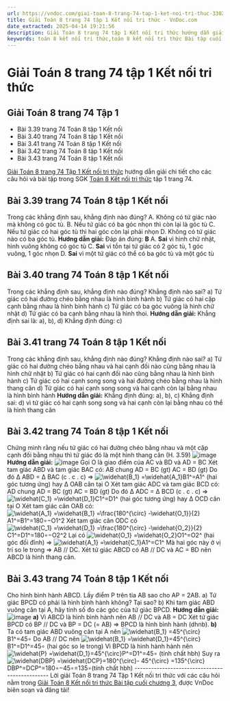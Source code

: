 ```yaml
---
url: https://vndoc.com/giai-toan-8-trang-74-tap-1-ket-noi-tri-thuc-330266
title: Giải Toán 8 trang 74 tập 1 Kết nối tri thức - VnDoc.com
date_extracted: 2025-04-14 19:21:56
description: Giải Toán 8 trang 74 tập 1 Kết nối tri thức hướng dẫn giải chi tiết các câu hỏi và bài tập trong SGK Toán 8 Kết nối tri thức tập 1.
keywords: toán 8 kết nối tri thức,toán 8 kết nối tri thức Bài tập cuối chương III,toán 8 kết nối tri thức bài Bài tập cuối chương III,toán lớp 8 kết nối tri thức,giải toán 8 kết nối tri thức,giải sgk toán 8 kết nối tri thức,toán 8 Bài tập cuối chương 3,toán 8 bài tập cuối chương 3 trang 74,toán 8 trang 74,giải toán 8 trang 74,giải toán lớp 8 trang 74,toán lớp 8 trang 74,3.40 sgk toán 8 tập 1,3.41 sgk toán 8 tập 1,3.42 sgk toán 8 tập 1,3.43 sgk toán 8 tập 1,3.39 sgk toán 8 tập 1
---
```


# Giải Toán 8 trang 74 tập 1 Kết nối tri thức
## **Giải Toán 8 trang 74 Tập 1**
  * Bài 3.39 trang 74 Toán 8 tập 1 Kết nối
  * Bài 3.40 trang 74 Toán 8 tập 1 Kết nối
  * Bài 3.41 trang 74 Toán 8 tập 1 Kết nối
  * Bài 3.42 trang 74 Toán 8 tập 1 Kết nối
  * Bài 3.43 trang 74 Toán 8 tập 1 Kết nối

[Giải Toán 8 trang 74 Tập 1 Kết nối tri thức](<https://vndoc.com/giai-toan-8-trang-74-tap-1-ket-noi-tri-thuc-330266>) hướng dẫn giải chi tiết cho các câu hỏi và bài tập trong SGK [Toán 8 Kết nối tri thức](<https://vndoc.com/toan-8-ket-noi-tri-thuc>) tập 1 trang 74.
## Bài 3.39 trang 74 Toán 8 tập 1 Kết nối
Trong các khẳng định sau, khẳng định nào đúng?
A. Không có tứ giác nào mà không có góc tù.
B. Nếu tứ giác có ba góc nhọn thì còn lại là góc tù
C. Nếu tứ giác có hai góc tù thì hai góc còn lại phải nhọn
D. Không có tứ giác nào có ba góc tù.
**Hướng dẫn giải:**
Đáp án đúng: **B**
A. **Sai** vì hình chữ nhật, hình vuông không có góc tù
C. **Sai** vì tồn tại tứ giác có 2 góc tù, 1 góc vuông, 1 góc nhọn
D. **Sai** vì một tứ giác có thể có ba góc tù và một góc tù
## Bài 3.40 trang 74 Toán 8 tập 1 Kết nối
Trong các khẳng định sau, khẳng định nào đúng? Khẳng định nào sai?
a\) Tứ giác có hai đường chéo bằng nhau là hình bình hành
b\) Tứ giác có hai cặp cạnh bằng nhau là hình bình hành
c\) Tứ giác có ba góc vuông là hình chữ nhật
d\) Tứ giác có ba cạnh bằng nhau là hình thoi.
**Hướng dẫn giải:**
Khẳng định sai là: a\), b\), d\)
Khẳng định đúng: c\)
## Bài 3.41 trang 74 Toán 8 tập 1 Kết nối
Trong các khẳng định sau, khẳng định nào đúng? Khẳng định nào sai?
a\) Tứ giác có hai đường chéo bằng nhau và hai cạnh đối nào cũng bằng nhau là hình chữ nhật
b\) Tứ giác có hai cạnh đối nào cũng bằng nhau là hình bình hành
c\) Tứ giác có hai cạnh song song và hai đường chéo bằng nhau là hình thang cân
d\) Tứ giác có hai cạnh song song và hai cạnh còn lại bằng nhau là hình bình hành
**Hướng dẫn giải:**
Khẳng định đúng: a\), b\), c\)
Khẳng định sai: d\) vì tứ giác có hai cạnh song song và hai cạnh còn lại bằng nhau có thể là hình thang cân
## Bài 3.42 trang 74 Toán 8 tập 1 Kết nối
Chứng minh rằng nếu tứ giác có hai đường chéo bằng nhau và một cặp cạnh đối bằng nhau thì tứ giác đó là một hình thang cân \(H. 3.59\)
![image](https://i.vdoc.vn/data/image/2024/10/22/Bai-3-42-trang-74-Toan-8-tap-1-Ket-noi1.png)
**Hướng dẫn giải:**
![image](https://i.vdoc.vn/data/image/2024/10/22/Bai-3-42-trang-74-Toan-8-tap-1-Ket-noi2.png)
Gọi O là giao điểm của AC và BD và AD = BC
Xét tam giác ABD và tam giác BAC có:
AB chung
AD = BC \(gt\)
AC = BD \(gt\)
Do đó ∆ ABD = ∆ BAC \(c . c . c\)
⇒ ![\\widehat{B_1} =\\widehat{A_1}](https://i.vdoc.vn/data/image/blank.png)B1^=A1^ \(hai góc tương ứng\) hay ∆ OAB cân tại O
Xét tam giác ADC và tam giác BCD có:
AD chung
AD = BC \(gt\)
AC = BD \(gt\)
Do đó ∆ ADC = ∆ BCD \(c . c . c\)
⇒ ![\\widehat{C_1} =\\widehat{D_1}](https://i.vdoc.vn/data/image/blank.png)C1^=D1^ \(hai góc tương ứng\) hay ∆ OCD cân tại O
Xét tam giác cân OAB có: ![\\widehat{A_1} =\\widehat{B_1} =\\frac{180^{\\circ} -\\widehat{O_1}}{2}](https://i.vdoc.vn/data/image/blank.png)A1^=B1^=180∘−O1^2
Xét tam giác cân ODC có ![\\widehat{C_1} =\\widehat{D_1} =\\frac{180^{\\circ} -\\widehat{O_2}}{2}](https://i.vdoc.vn/data/image/blank.png)C1^=D1^=180∘−O2^2
Lại có ![\\widehat{O_1} =\\widehat{O_2}](https://i.vdoc.vn/data/image/blank.png)O1^=O2^ \(hai góc đối đỉnh\)
⇒ ![\\widehat{A_1} =\\widehat{C_1}](https://i.vdoc.vn/data/image/blank.png)A1^=C1^
Mà hai góc này ở vị trí so le trong ⇒ AB // DC.
Xét tứ giác ABCD có AB // DC và AC = BD nên ABCD là hình thang cân.
## Bài 3.43 trang 74 Toán 8 tập 1 Kết nối
Cho hình bình hành ABCD. Lấy điểm P trên tia AB sao cho AP = 2AB.
a\) Tứ giác BPCD có phải là hình bình hành không? Tại sao?
b\) Khi tam giác ABD vuông cân tại A, hãy tính số đo các góc của tứ giác BPCD.
**Hướng dẫn giải:**
![image](https://i.vdoc.vn/data/image/2024/10/22/Bai-3-43-trang-74-Toan-8-tap-1-Ket-noi.png)
**a\)** Vì ABCD là hình bình hành nên AB // DC và AB = DC
Xét tứ giác BPCD có BP // DC và BP = DC \(= AB\)
⇒ BPCD là hình bình hành \(dhnb\).
**b\)** Ta có tam giác ABD vuông cân tại A nên ![\\widehat{B_1} =45^{\\circ}](https://i.vdoc.vn/data/image/blank.png)B1^=45∘
Do AB // DC nên ![\\widehat{B_1} =\\widehat{D_1}=45^{\\circ}](https://i.vdoc.vn/data/image/blank.png)B1^=D1^=45∘ \(hai góc so le trong\)
Vì BPCD là hình hành hành nên ![\\widehat{P} =\\widehat{D_1}=45^{\\circ}](https://i.vdoc.vn/data/image/blank.png)P^=D1^=45∘ \(tính chất hbh\)
Suy ra ![\\widehat{DBP} =\\widehat{DCP}=180^{\\circ}- 45^{\\circ} =135^{\\circ}](https://i.vdoc.vn/data/image/blank.png)DBP^=DCP^=180∘−45∘=135∘\(tính chất hbh\)
\-----------------------------------------------
Lời giải Toán 8 trang 74 Tập 1 Kết nối tri thức với các câu hỏi nằm trong [Giải Toán 8 Kết nối tri thức Bài tập cuối chương 3](<https://vndoc.com/toan-8-ket-noi-tri-thuc-bai-tap-cuoi-chuong-iii-295097>), được VnDoc biên soạn và đăng tải\!
